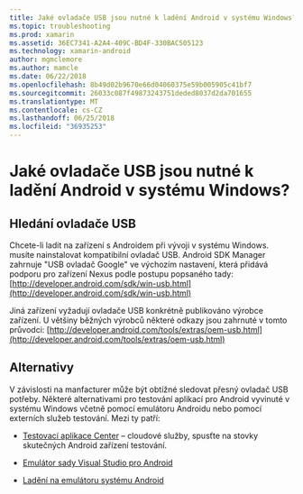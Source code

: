 ```yaml
---
title: Jaké ovladače USB jsou nutné k ladění Android v systému Windows?
ms.topic: troubleshooting
ms.prod: xamarin
ms.assetid: 36EC7341-A2A4-409C-BD4F-330BAC505123
ms.technology: xamarin-android
author: mgmclemore
ms.author: mamcle
ms.date: 06/22/2018
ms.openlocfilehash: 8b49d02b9670e66d04060375e59b005905c41bf7
ms.sourcegitcommit: 26033c087f49873243751deded8037d2da701655
ms.translationtype: MT
ms.contentlocale: cs-CZ
ms.lasthandoff: 06/25/2018
ms.locfileid: "36935253"
---
```

# <a name="what-usb-drivers-do-i-need-to-debug-android-on-windows"></a>Jaké ovladače USB jsou nutné k ladění Android v systému Windows?

## <a name="finding-usb-drivers"></a>Hledání ovladače USB

Chcete-li ladit na zařízení s Androidem při vývoji v systému Windows. musíte nainstalovat kompatibilní ovladač USB. Android SDK Manager zahrnuje "USB ovladač Google" ve výchozím nastavení, která přidává podporu pro zařízení Nexus podle postupu popsaného tady: [http://developer.android.com/sdk/win-usb.html](http://developer.android.com/sdk/win-usb.html)

Jiná zařízení vyžadují ovladače USB konkrétně publikováno výrobce zařízení. U většiny běžných výrobců některé odkazy jsou zahrnuté v tomto průvodci: [http://developer.android.com/tools/extras/oem-usb.html](http://developer.android.com/tools/extras/oem-usb.html)

## <a name="alternatives"></a>Alternativy

V závislosti na manfacturer může být obtížné sledovat přesný ovladač USB potřeby. Některé alternativami pro testování aplikací pro Android vyvinuté v systému Windows včetně pomocí emulátoru Androidu nebo pomocí externích služeb testování. Mezi ty patří:

- [Testovací aplikace Center](https://docs.microsoft.com/appcenter/test-cloud/) – cloudové služby, spusťte na stovky skutečných Android zařízení testování.

- [Emulátor sady Visual Studio pro Android](https://www.visualstudio.com/en-us/features/msft-android-emulator-vs.aspx)

- [Ladění na emulátoru systému Android](~/android/deploy-test/debugging/debug-on-emulator.md)

